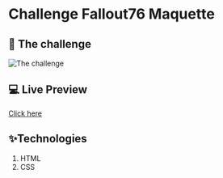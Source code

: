 # Challenge Fallout76 Maquette

## 📘 The challenge
![The challenge]("https://user-images.githubusercontent.com/71637888/102365723-27d90b00-3fb8-11eb-82cc-beab3f990878.jpg")

## 💻 Live Preview

[Click here](https://thomasbrq.github.io/Fallout76-Maquette1/)

## ✨Technologies
1. HTML
2. CSS
